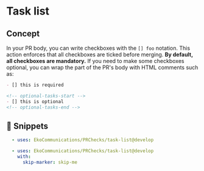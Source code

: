# Task list

## Concept

In your PR body, you can write checkboxes with the `[] foo` notation. This action enforces that all checkboxes are ticked before merging. **By default, all checkboxes are mandatory.** If you need to make some checkboxes optional, you can wrap the part of the PR's body with HTML comments such as:

```md
- [] this is required

<!-- optional-tasks-start -->
- [] this is optional
<!-- optional-tasks-end -->
```

## 🍝 Snippets

```yaml
  - uses: EkoCommunications/PRChecks/task-list@develop
```

```yaml
  - uses: EkoCommunications/PRChecks/task-list@develop
    with:
      skip-marker: skip-me
```

